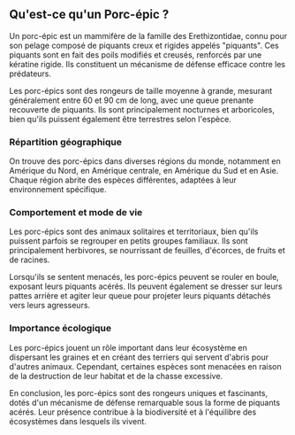 ## Qu'est-ce qu'un Porc-épic ?

Un porc-épic est un mammifère de la famille des Erethizontidae, connu pour son pelage composé de piquants creux et rigides appelés "piquants". Ces piquants sont en fait des poils modifiés et creusés, renforcés par une kératine rigide. Ils constituent un mécanisme de défense efficace contre les prédateurs.

Les porc-épics sont des rongeurs de taille moyenne à grande, mesurant généralement entre 60 et 90 cm de long, avec une queue prenante recouverte de piquants. Ils sont principalement nocturnes et arboricoles, bien qu'ils puissent également être terrestres selon l'espèce.

### Répartition géographique

On trouve des porc-épics dans diverses régions du monde, notamment en Amérique du Nord, en Amérique centrale, en Amérique du Sud et en Asie. Chaque région abrite des espèces différentes, adaptées à leur environnement spécifique.

### Comportement et mode de vie

Les porc-épics sont des animaux solitaires et territoriaux, bien qu'ils puissent parfois se regrouper en petits groupes familiaux. Ils sont principalement herbivores, se nourrissant de feuilles, d'écorces, de fruits et de racines.

Lorsqu'ils se sentent menacés, les porc-épics peuvent se rouler en boule, exposant leurs piquants acérés. Ils peuvent également se dresser sur leurs pattes arrière et agiter leur queue pour projeter leurs piquants détachés vers leurs agresseurs.

### Importance écologique

Les porc-épics jouent un rôle important dans leur écosystème en dispersant les graines et en créant des terriers qui servent d'abris pour d'autres animaux. Cependant, certaines espèces sont menacées en raison de la destruction de leur habitat et de la chasse excessive.

En conclusion, les porc-épics sont des rongeurs uniques et fascinants, dotés d'un mécanisme de défense remarquable sous la forme de piquants acérés. Leur présence contribue à la biodiversité et à l'équilibre des écosystèmes dans lesquels ils vivent.